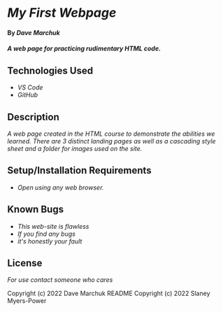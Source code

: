 # _My First Webpage_

#### By _**Dave Marchuk**_

#### _A web page for practicing rudimentary HTML code._

## Technologies Used

* _VS Code_
* _GitHub_

## Description

_A web page created in the HTML course to demonstrate the abilities we learned. There are 3 distinct landing pages as well as a cascading style sheet and a folder for images used on the site._

## Setup/Installation Requirements

* _Open using any web browser._

## Known Bugs

* _This web-site is flawless_
* _If you find any bugs_
* _it's honestly your fault_

## License

_For use contact someone who cares_

Copyright (c) 2022 Dave Marchuk
README Copyright (c) 2022 Slaney Myers-Power